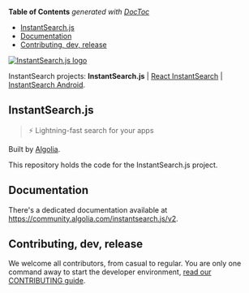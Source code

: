 <!-- START doctoc generated TOC please keep comment here to allow auto update -->
<!-- DON'T EDIT THIS SECTION, INSTEAD RE-RUN doctoc TO UPDATE -->
**Table of Contents**  *generated with [DocToc](https://github.com/thlorenz/doctoc)*

- [InstantSearch.js](#instantsearchjs)
- [Documentation](#documentation)
- [Contributing, dev, release](#contributing-dev-release)

<!-- END doctoc generated TOC please keep comment here to allow auto update -->

[![InstantSearch.js logo][logo]][website]

InstantSearch projects: **InstantSearch.js** | [React InstantSearch][react-instantsearch-github] | [InstantSearch Android][instantsearch-android-github].

## InstantSearch.js

> ⚡ Lightning-fast search for your apps

Built by [Algolia][algolia-website].

This repository holds the code for the InstantSearch.js project.

## Documentation

There's a dedicated documentation available at <https://community.algolia.com/instantsearch.js/v2>.

## Contributing, dev, release

We welcome all contributors, from casual to regular. You are only
one command away to start the developer environment, [read our CONTRIBUTING guide](CONTRIBUTING.md).

[logo]: https://community.algolia.com/instantsearch.js/v2/assets/img/InstantSearch-JavaScript.svg
[website]: https://community.algolia.com/instantsearch.js
[algolia-website]: https://www.algolia.com/
[react-instantsearch-github]: https://github.com/algolia/react-instantsearch/
[instantsearch-android-github]: https://github.com/algolia/instantsearch-android
